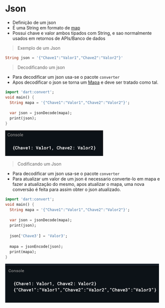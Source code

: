 # Json
- Definição de um json
- É uma String em formato de [map](Maps.md)
- Possui chave e valor ambos tipados com String, e sao normalmente usados em retornos de APIs/Banco de dados
> Exemplo de um Json
```dart
String json = '{"Chave1":"Valor1","Chave2":"Valor2"}'
```
> Decodificando um json
- Para decodificar um json usa-se o pacote ```converter```
- Apos decodificar o json se torna um [Mapa](./Maps.md) e deve ser tratado como tal.
```dart
import 'dart:convert';
void main() {
  String mapa = '{"Chave1":"Valor1","Chave2":"Valor2"}';
 
  var json = jsonDecode(mapa);
  print(json);
}
```
![](../../Img/json1.png)

> Codificando um Json
- Para decodificar um json usa-se o pacote ```converter```
- Para atualizar um valor de um json é necessario converte-lo em mapa e fazer a atualização do mesmo, apos atualizar o mapa, uma nova conversão é feita para assim obter o json atualizado.
```dart
import 'dart:convert';
void main() {
  String mapa = '{"Chave1":"Valor1","Chave2":"Valor2"}';
 
  var json = jsonDecode(mapa);
  print(json);
  
  json['Chave3'] = 'Valor3';
  
  mapa = jsonEncode(json);
  print(mapa);
}
```
![](../../Img/json2.png)


